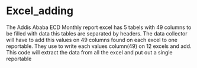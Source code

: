 # Excel_adding
The Addis Ababa ECD Monthly report excel has 5 tabels with 49 columns to be filled with data this tables are separated by headers. The data collector will have to add this values on 49 columns found on each excel to one reportable. They use to write each values column(49) on 12 excels and add. This code will extract the data from all the excel and put out a single reportable
